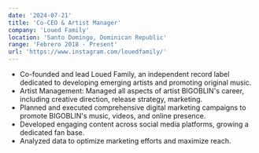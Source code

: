 ```yaml
---
date: '2024-07-21'
title: 'Co-CEO & Artist Manager'
company: 'Loued Family'
location: 'Santo Domingo, Dominican Republic'
range: 'Febrero 2018 - Present'
url: 'https://www.instagram.com/louedfamily/'
---
```


- Co-founded and lead Loued Family, an independent record label dedicated to developing emerging artists and promoting original music.
- Artist Management: Managed all aspects of artist BIGOBLIN's career, including creative direction, release strategy, marketing.
- Planned and executed comprehensive digital marketing campaigns to promote BIGOBLIN's music, videos, and online presence.
- Developed engaging content across social media platforms, growing a dedicated fan base.
- Analyzed data to optimize marketing efforts and maximize reach.